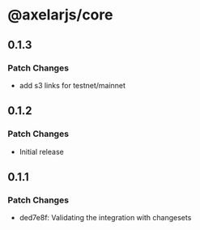 # @axelarjs/core

## 0.1.3

### Patch Changes

- add s3 links for testnet/mainnet

## 0.1.2

### Patch Changes

- Initial release

## 0.1.1

### Patch Changes

- ded7e8f: Validating the integration with changesets
